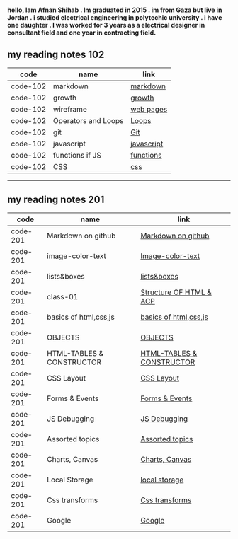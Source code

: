 #### hello, Iam Afnan Shihab . Im graduated in 2015 . im from Gaza but live in Jordan . i studied electrical engineering in polytechic university . i have one daughter . I was worked for 3 years as a electrical designer in consultant field and one year in contracting field.





## my reading notes 102

| code       | name         | link |
| ------------- | ------------- | -----|
| code-102       | markdown             |[markdown](https://afnanshihab.github.io/reading-notes/markdown)     |
|code-102       | growth         |[growth](https://afnanshihab.github.io/reading-notes/growth)    |
| code-102        | wireframe             |  [web pages](https://afnanshihab.github.io/reading-notes/wireframe)  |
| code-102      |Operators and Loops          |    [Loops](https://afnanshihab.github.io/reading-notes/LOOPS)  |
| code-102     |    git          |           [Git](https://afnanshihab.github.io/reading-notes/git)    |
| code-102      |   javascript          |           [javascript ](https://afnanshihab.github.io/reading-notes/javascript)    |
| code-102       | functions if JS          |           [functions ](https://afnanshihab.github.io/reading-notes/functions   )    |
| code-102    |   CSS          |           [css ](https://afnanshihab.github.io/reading-notes/css     )    |


---------------------------------


## my reading notes 201

| code       | name         | link |
| ------------- | ------------- | -----|
| code-201      | Markdown on github |  [Markdown on github ](    )    |
| code-201    | image-color-text |    [Image-color-text](https://afnanshihab.github.io/reading-notes/image-color-text)           |
| code-201    | lists&boxes   | [lists&boxes](https://afnanshihab.github.io/reading-notes/lists&boxes)              |
| code-201    |class-01   |    [Structure OF HTML & ACP](https://afnanshihab.github.io/reading-notes/class-01)           |
|code-201     | basics of html,css,js  |  [basics of html,css,js](https://afnanshihab.github.io/reading-notes/basics-html)             |
|code-201     |      OBJECTS    |   [OBJECTS  ](https://afnanshihab.github.io/reading-notes/objects)         |
| code-201    | HTML-TABLES & CONSTRUCTOR | [HTML-TABLES & CONSTRUCTOR](https://afnanshihab.github.io/reading-notes/tables-constuctor)              |
| code-201    | CSS Layout         | [CSS Layout](https://afnanshihab.github.io/reading-notes/css-layout)              |
| code-201    |     Forms & Events     |  [ Forms & Events](https://afnanshihab.github.io/reading-notes/forms-events)             |
| code-201    |  JS Debugging         |  [ JS Debugging](https://afnanshihab.github.io/reading-notes/js-debugging)             |
| code-201    | Assorted topics         |  [ Assorted topics](https://afnanshihab.github.io/reading-notes/assorted-topics)            |
| code-201    |   Charts, Canvas     |  [Charts, Canvas](https://afnanshihab.github.io/reading-notes/chart-canvas)            |
| code-201    | Local Storage        |  [ local storage](https://afnanshihab.github.io/reading-notes/local-storage)            |
| code-201    |     Css transforms  |         [ Css transforms ](https://afnanshihab.github.io/reading-notes/css-transforms)   | 
| code-201    |   Google     |     [Google](https://afnanshihab.github.io/reading-notes/google)        |